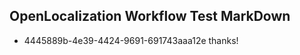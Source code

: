 ## OpenLocalization Workflow Test MarkDown
* 4445889b-4e39-4424-9691-691743aaa12e 
thanks!<!--HONumber=Mar16_HO4-->

